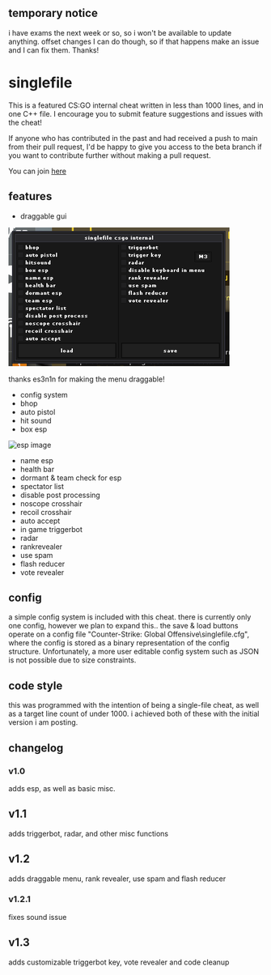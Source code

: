 ## temporary notice
i have exams the next week or so, so i won't be available to update anything. offset changes I can do though, so if that happens make an issue and I can fix them. Thanks!

# singlefile

This is a featured CS:GO internal cheat written in less than 1000 lines, and in one C++ file. I encourage you to submit feature suggestions and issues with the cheat!

If anyone who has contributed in the past and had received a push to main from their pull request, I'd be happy to give you access to the beta branch if you want to contribute further without making a pull request.

You can join [here](https://github.com/exploitmafia/singlefile/invitations)

## features
* draggable gui

![gui image](img/img1.png)

thanks es3n1n for making the menu draggable!

* config system
* bhop
* auto pistol
* hit sound
* box esp

![esp image](img/img2.png)

* name esp
* health bar
* dormant & team check for esp
* spectator list
* disable post processing
* noscope crosshair
* recoil crosshair
* auto accept
* in game triggerbot
* radar
* rankrevealer
* use spam
* flash reducer
* vote revealer

## config
a simple config system is included with this cheat. there is currently only one config, however we plan to expand this.. the save & load buttons operate on a config file "Counter-Strike: Global Offensive\singlefile.cfg", where the config is stored as a binary representation of the config structure. Unfortunately, a more user editable config system such as JSON is not possible due to size constraints.
## code style
this was programmed with the intention of being a single-file cheat, as well as a target line count of under 1000. i achieved both of these with the initial version i am posting.

## changelog
### v1.0
adds esp, as well as basic misc.
## v1.1
adds triggerbot, radar, and other misc functions
## v1.2
adds draggable menu, rank revealer, use spam and flash reducer
### v1.2.1
fixes sound issue
## v1.3
adds customizable triggerbot key, vote revealer and code cleanup
